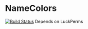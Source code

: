 # NameColors
[![Build Status](https://travis-ci.com/bmlzootown/NameColors.svg?branch=master)](https://travis-ci.com/bmlzootown/NameColors)
Depends on LuckPerms
